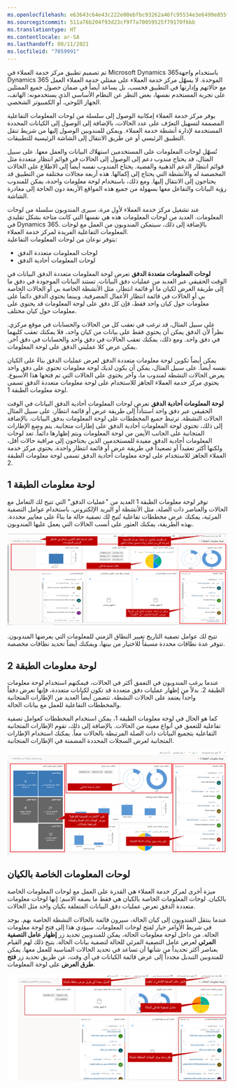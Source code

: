 ```yaml
---
ms.openlocfilehash: e63643c64e43c222e00ebfbc93262a46fc95534e3e6499e855fe4cd17842385b
ms.sourcegitcommit: 511a76b204f93d23cf9f7a70059525f79170f6bb
ms.translationtype: HT
ms.contentlocale: ar-SA
ms.lasthandoff: 08/11/2021
ms.locfileid: "7059991"
---
```

تم تصميم تطبيق مركز خدمة العملاء في Microsoft Dynamics 365باستخدام واجهة Dynamics 365 الموحدة. لا يسهّل مركز خدمة العملاء على ممثلي خدمة العملاء العمل مع حالاتهم وإدارتها في التطبيق فحسب، بل يساعد أيضاً في ضمان حصول جميع الممثلين على تجربة المستخدم نفسها، بغض النظر عن النظام الأساسي الذي يستخدمونه: الهاتف، الجهاز اللوحي، أو الكمبيوتر الشخصي.

يوفر مركز خدمة العملاء إمكانية الوصول إلى سلسلة من لوحات المعلومات التفاعلية المصممة لتسهيل التعرّف على عدد الحالات، بالإضافة إلى الوصول إلى الكيانات المحددة المستخدمة لإدارة أنشطة خدمة العملاء.  ويمكن للمندوبين الوصول إليها من شريط تنقل التطبيق الرئيسي أو عن طريق الانتقال إلى الشاشة الرئيسية للتطبيقات.  

تُسهّل لوحات المعلومات على المستخدمين استهلاك البيانات والعمل معها.  على سبيل المثال، قد يحتاج مندوب دعم إلى الوصول إلى الحالات في قوائم انتظار متعددة مثل قوائم انتظار الدعم الذهبية والفضية.  يحتاج المندوب نفسه أيضاً إلى الاطلاع على الحالات المخصصة له والأنشطة التي يحتاج إلى إكمالها. هذه أربعة مجالات مختلفة من التطبيق قد يحتاجون إلى الانتقال إليها.  ومع ذلك، باستخدام لوحة معلومات واحدة، يمكن للمندوب رؤية البيانات والتفاعل معها بسهولة من جميع هذه المواقع الأربعة دون الحاجة إلى مغادرة الشاشة.   

عند تشغيل مركز خدمة العملاء لأول مرة، سيرى المندوبون سلسلة من لوحات المعلومات.  العديد من لوحات المعلومات هذه هي نفسها التي كانت متاحة بشكل تقليدي في Dynamics 365.  بالإضافة إلى ذلك، سيتمكن المندوبون من العمل مع لوحات المعلومات التفاعلية الفريدة لمركز خدمة العملاء.  
يتوفر نوعان من لوحات المعلومات التفاعلية:

- لوحات المعلومات متعددة الدفق
- لوحات المعلومات أحادية الدفق

**لوحات المعلومات متعددة الدفق** تعرض لوحة المعلومات متعددة الدفق البيانات في الوقت الحقيقي عبر العديد من عمليات دفق البيانات. تستند البيانات الموجودة في دفق ما إلى طريقة العرض لكيان ما أو قائمة انتظار، مثل الأنشطة الخاصة بي أو الحالات الخاصة بي أو الحالات في قائمة انتظار الأعمال المصرفية. وبينما يحتوي الدفق دائماً على معلومات حول كيان واحد فقط، فإن كل دفق على لوحة المعلومات قد يحتوي على معلومات حول كيان مختلف.  

على سبيل المثال، قد ترغب في تعقب كل من الحالات والحسابات في موقع مركزي.  نظراً لأن الدفق يمكن أن يحتوي فقط على بيانات من كيان واحد، فلا يمكنك تعقب كليهما في دفق واحد.  ومع ذلك، يمكنك تعقب الحالات في دفق واحد والحسابات في دفق آخر.  يمكن عرض كلا عمليتي الدفق على لوحة المعلومات.   

يمكن أيضاً تكوين لوحة معلومات متعددة الدفق لعرض عمليات الدفق بناءً على الكيان نفسه أيضاً.  على سبيل المثال، يمكن أن يكون لديك لوحة معلومات تحتوي على دفق واحد يعرض الحالات النشطة لمندوب ما، وآخر يحتوي على الحالات التي تم فتحها هذا الأسبوع.  يحتوي مركز خدمة العملاء الجاهز للاستخدام على لوحة معلومات متعددة الدفق تسمى لوحة معلومات الطبقة 1.  

**لوحة المعلومات أحادية الدفق** تعرض لوحات المعلومات أحادية الدفق البيانات في الوقت الحقيقي عبر دفق واحد استناداً إلى طريقة عرض أو قائمة انتظار، على سبيل المثال الحالات النشطة.  ترتبط جميع المخططات على لوحة المعلومات بدفق البيانات.   بالإضافة إلى ذلك، تحتوي لوحة المعلومات أحادية الدفق على إطارات متجانبة.  يتم وضع الإطارات المتجانبة على الجانب الأيمن من لوحة المعلومات ويتم إظهارها دائماً.  تعد لوحات المعلومات أحادية الدفق مفيدة للمستخدمين الذين يحتاجون إلى مراقبة حالات أقل، ولكنها أكثر تعقيداً أو تصعيداً في طريقة عرض أو قائمة انتظار واحدة.  يحتوي مركز خدمة العملاء الجاهز للاستخدام على لوحة معلومات أحادية الدفق تسمى لوحة معلومات الطبقة 2.  


## <a name="tier-1-dashboard"></a>لوحة معلومات الطبقة 1

توفر لوحة معلومات الطبقة 1 العديد من "عمليات الدفق" التي تتيح لك التعامل مع الحالات والعناصر ذات الصلة، مثل الأنشطة أو البريد الإلكتروني. باستخدام عوامل التصفية المرئية، يمكنك عرض مخططات تفاعلية تُتيح لك تصفية حالة ما بناءً على معايير محددة. بهذه الطريقة، يمكنك العثور على أنسب الحالات التي يعمل عليها المندوبون.

![لقطة شاشة للوحة معلومات الطبقة 1 مع إبراز الميزات الرئيسية.](../media/cm_unit5_1.png)

تتيح لك عوامل تصفية التاريخ تغيير النطاق الزمني للمعلومات التي يعرضها المندوبون. تتوفر عدة نطاقات محددة مسبقاً للاختيار من بينها، ويمكنك أيضاً تحديد نطاقات مخصصة.

## <a name="tier-2-dashboard"></a>لوحة معلومات الطبقة 2

عندما يرغب المندوبون في التعمق أكثر في الحالات، فيمكنهم استخدام لوحة معلومات الطبقة 2. بدلاً من إظهار عمليات دفق متعددة قد تكون لكيانات متعددة، فإنها تعرض دفقاً واحداً يعتمد على الحالات النشطة. تتضمن أيضاً العديد من الإطارات المتجانبة والمخططات التفاعلية للعمل مع بيانات الحالة.

كما هو الحال في لوحة معلومات الطبقة 1، يمكن استخدام المخططات كعوامل تصفية تفاعلية للتعمق في أنواع معينة من الحالات. بالإضافة إلى ذلك، تقوم الإطارات المتجانبة التفاعلية بتجميع البيانات ذات الصلة المرتبطة بالحالات معاً. يمكنك استخدام الإطارات المتجانبة لعرض السجلات المحددة المضمنة في الإطارات المتجانبة.

![لقطة شاشة للوحة معلومات الطبقة 2 مع إبراز الميزات الرئيسية.](../media/cm_unit5_2.png)

## <a name="entity-specific-dashboards"></a>لوحات المعلومات الخاصة بالكيان

ميزة أخرى لمركز خدمة العملاء هي القدرة على العمل مع لوحات المعلومات الخاصة بالكيان.  لوحات المعلومات الخاصة بالكيان هي فقط ما يصفه الاسم؛ إنها لوحات معلومات متعددة الدفق تعرض عمليات دفق البيانات المتعلقة بكيان واحد مثل الحالات.  

عندما ينتقل المندوبون إلى كيان الحالة، سيرون قائمة بالحالات النشطة الخاصة بهم.  يوجد في شريط الأوامر خيار لفتح لوحات المعلومات.  سيؤدي هذا إلى فتح لوحة معلومات الحالة.  من داخل لوحة معلومات الحالة، يمكن للمندوبين تحديد زر **إظهار عامل التصفية المرئي** لعرض عامل التصفية المرئي للحالة لتصفية بيانات الحالة.  يتيح ذلك لهم القيام بعناصر أكثر تحديداً من شأنها أن تساعد في تحديد الحالات المناسبة للعمل معها.  يمكن للمندوبين التبديل مجدداً إلى عرض قائمة الكيانات في أي وقت، عن طريق تحديد زر **فتح طرق العرض** على لوحة المعلومات.  

![لقطة شاشة لمثال على لوحة معلومات خاصة بالكيان مع إبراز الميزات الرئيسية.](../media/cm_unit5_3.png)


